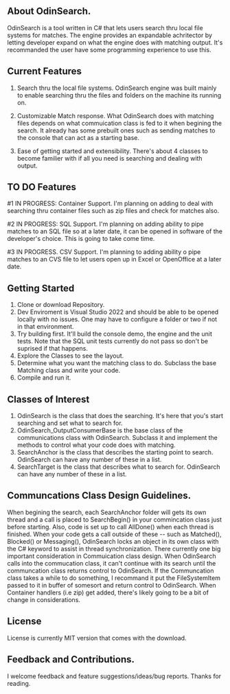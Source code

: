 ## About OdinSearch.
OdinSearch is a tool written in C# that lets users search thru local file systems for matches. The engine provides an expandable achritector by letting developer expand on what the engine does with matching output. It's recommanded the user have some programming experience to use this.



## Current Features
1. Search thru the local file systems.  OdinSearch engine was built mainly to enable searching thru the files and folders on the machine its running on. 

2.  Customizable Match response.  What OdinSearch does with matching files depends on what commuication class is fed to it when begining the search.  It already has some prebuilt ones such as sending matches to the console that can act as a starting base.

3. Ease of getting started and extensibility.    There's about 4 classes to become familier with  if all you need is searching and dealing with output. 


## TO DO Features

#1 IN PROGRESS:   Container Support.  I'm planning on adding to deal with searching thru container files such as zip files and check for matches also.

#2 IN PROGRESS:  SQL Support.  I'm planning on adding ability to pipe matches to an SQL file so at a later date, it can be opened in software of the developer's choice. This is going to take come time.

#3 IN PROGRESS.  CSV Support.  I'm planning to adding ability o pipe matches to an CVS file to let users open up in Excel or OpenOffice at a later date.


## Getting Started

1.  Clone or download Repository.
2.  Dev Enviroment is Visual Studio 2022 and should be able to be opened locally with no issues. One may have to configure a folder or two if not in that environment.
3.  Try building first.   It'll build the console demo, the engine and the unit tests.  Note that the SQL unit tests currently do not pass so don't be suprised if that happens.  
4.  Explore the Classes to see the layout.
5.  Determine what you want the matching class to do. Subclass the base Matching class and write your code.
6.  Compile and run it.


## Classes of Interest

1. OdinSearch is the class that does the searching. It's here that you's start searching and set what to search for.
2. OdinSearch_OutputConsumerBase is the base class of the communications class with OdinSearch.  Subclass it and implement the methods to control what your code does with matching.
2. SearchAnchor is the class that describes the starting point to search.  OdinSearch can have any number of these in a list.
3. SearchTarget is the class that describes what to search for.  OdinSearch can have any number of these in a list.


## Communcations Class Design Guidelines.
When begining the search, each SearchAnchor folder will gets its own thread and a call is placed to SearchBegin() in your commincation class just before starting.  Also, code is set up to call AllDone() when each thread is finished.    When your code gets a call outside of these -- such as Matched(), Blocked() or Messaging(), OdinSearch locks an object in its own class with the C# keyword to assist in thread synchronization.   There currently one big important consideration in Commuication class design.  When OdinSearch calls into the commucation class, it can't continue with its search until the communcation class returns control to OdinSearch.  If the Communcation class takes a while to do something, I recommand it put the FileSystemItem passed to it in buffer of somesort and return control to OdinSearch.  When Container handlers (i.e zip) get added, there's likely going to be a bit of change in considerations.


## License
License is currently MIT version that comes with the download.

## Feedback and Contributions.
I welcome feedback and feature suggestions/ideas/bug reports.  Thanks for reading.